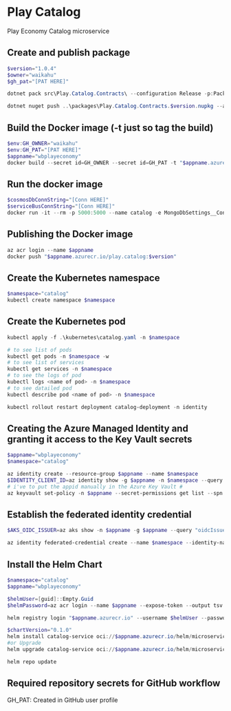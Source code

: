 # Play Catalog
Play Economy Catalog microservice

## Create and publish package
```powershell
$version="1.0.4"
$owner="waikahu"
$gh_pat="[PAT HERE]"

dotnet pack src\Play.Catalog.Contracts\ --configuration Release -p:PackageVersion=$version -p:RepositoryUrl=https://github.com/$owner/play.catalog -o ..\packages

dotnet nuget push ..\packages\Play.Catalog.Contracts.$version.nupkg --api-key $gh_pat --source "github" 
```

## Build the Docker image (-t just so tag the build)
```powershell
$env:GH_OWNER="waikahu"
$env:GH_PAT="[PAT HERE]"
$appname="wbplayeconomy"
docker build --secret id=GH_OWNER --secret id=GH_PAT -t "$appname.azurecr.io/play.catalog:$version" .
```

## Run the docker image
```powershell
$cosmosDbConnString="[Conn HERE]"
$serviceBusConnString="[Conn HERE]"
docker run -it --rm -p 5000:5000 --name catalog -e MongoDbSettings__ConnectionString=$cosmosDbConnString -e ServiceBusSettings__ConnectionString=$serviceBusConnString -e ServiceSettings__MessageBroker="SERVICEBUS" play.catalog:$version
```

## Publishing the Docker image
```powershell
az acr login --name $appname
docker push "$appname.azurecr.io/play.catalog:$version"
```

## Create the Kubernetes namespace
```powershell
$namespace="catalog"
kubectl create namespace $namespace
```

## Create the Kubernetes pod
```powershell
kubectl apply -f .\kubernetes\catalog.yaml -n $namespace

# to see list of pods
kubectl get pods -n $namespace -w
# to see list of services
kubectl get services -n $namespace
# to see the logs of pod
kubectl logs <name of pod> -n $namespace
# to see datailed pod
kubectl describe pod <name of pod> -n $namespace

kubectl rollout restart deployment catalog-deployment -n identity
```

## Creating the Azure Managed Identity and granting it access to the Key Vault secrets
```powershell
$appname="wbplayeconomy"
$namespace="catalog"

az identity create --resource-group $appname --name $namespace
$IDENTITY_CLIENT_ID=az identity show -g $appname -n $namespace --query clientId -otsv
# i've to put the appid manually in the Azure Key Vault # 
az keyvault set-policy -n $appname --secret-permissions get list --spn $IDENTITY_CLIENT_ID
```

## Establish the federated identity credential
```powershell
$AKS_OIDC_ISSUER=az aks show -n $appname -g $appname --query "oidcIssuerProfile.issuerUrl" -otsv

az identity federated-credential create --name $namespace --identity-name $namespace --resource-group $appname --issuer $AKS_OIDC_ISSUER --subject "system:serviceaccount:${namespace}:${namespace}-serviceaccount"
```

## Install the Helm Chart
```powershell
$namespace="catalog"
$appname="wbplayeconomy"

$helmUser=[guid]::Empty.Guid
$helmPassword=az acr login --name $appname --expose-token --output tsv --query accessToken

helm registry login "$appname.azurecr.io" --username $helmUser --password $helmPassword

$chartVersion="0.1.0"
helm install catalog-service oci://$appname.azurecr.io/helm/microservice --version $chartVersion -f .\helm\values.yaml -n $namespace
#or Upgrade
helm upgrade catalog-service oci://$appname.azurecr.io/helm/microservice --version $chartVersion -f .\helm\values.yaml -n $namespace

helm repo update
```

## Required repository secrets for GitHub workflow
GH_PAT: Created in GitHub user profile